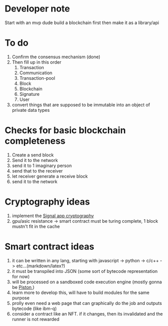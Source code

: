 # Developer note
Start with an mvp dude
build a blockchain first
then make it as a library/api

# To do
<ol>
<li> Confirm the consensus mechanism (done)
<li> Then fill up in this order
    <ol>
    <li> Transaction
    <li> Communication
    <li> Transaction-pool
    <li> Block
    <li> Blockchain
    <li> Signature
    <li> User
    </ol>
<li> convert things that are supposed to be immutable into an object of private data types
</ol>

# Checks for basic blockchain completeness
1. Create a send block
2. Send it to the network
3. send it to 1 imaginary person
4. send that to the receiver
5. let receiver generate a receive block
6. send it to the network

# Cryptography ideas
1. implement the <a href ="https://github.com/signalapp/libsignal-protocol-javascript"> Signal app cryptography </a>
2. gpu/asic resistance -> smart contract must be turing complete, 1 block mustn't fit in the cache

# Smart contract ideas
1. it can be written in any lang, starting with javascript -> python -> c/c++ -> etc...(markdown/latex?)
2. it must be transpiled into JSON (some sort of bytecode representation for now)
3. will be processed on a sandboxed code execution engine (mostly gonna be <a href="https://www.github.com/engineer-man/piston"> Piston </a>)
4. learn more to develop this, will have to build modules for the same purpose
5. prolly even need a web page that can graphically do the job and outputs bytecode (like ibm-q)
6. consider a contract like an NFT. if it changes, then its invalidated and the runner is not rewarded